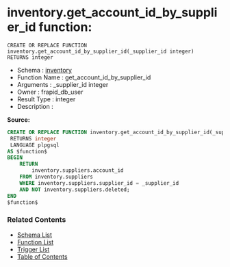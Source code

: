 # inventory.get_account_id_by_supplier_id function:

```plpgsql
CREATE OR REPLACE FUNCTION inventory.get_account_id_by_supplier_id(_supplier_id integer)
RETURNS integer
```
* Schema : [inventory](../../schemas/inventory.md)
* Function Name : get_account_id_by_supplier_id
* Arguments : _supplier_id integer
* Owner : frapid_db_user
* Result Type : integer
* Description : 


**Source:**
```sql
CREATE OR REPLACE FUNCTION inventory.get_account_id_by_supplier_id(_supplier_id integer)
 RETURNS integer
 LANGUAGE plpgsql
AS $function$
BEGIN
    RETURN
        inventory.suppliers.account_id
    FROM inventory.suppliers
    WHERE inventory.suppliers.supplier_id = _supplier_id
    AND NOT inventory.suppliers.deleted;
END
$function$

```

### Related Contents
* [Schema List](../../schemas.md)
* [Function List](../../functions.md)
* [Trigger List](../../triggers.md)
* [Table of Contents](../../README.md)

